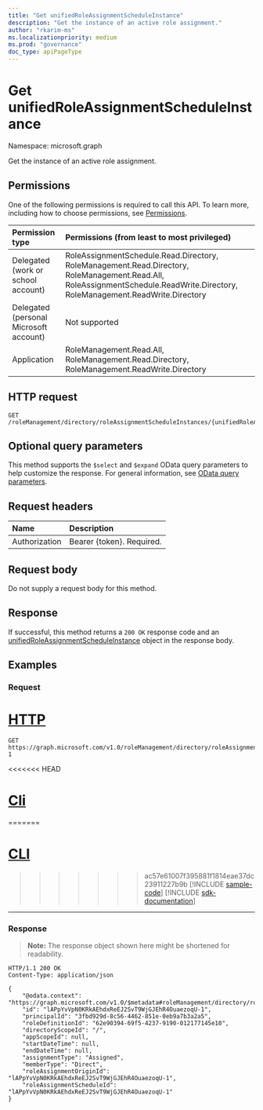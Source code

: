 ```yaml
---
title: "Get unifiedRoleAssignmentScheduleInstance"
description: "Get the instance of an active role assignment."
author: "rkarim-ms"
ms.localizationpriority: medium
ms.prod: "governance"
doc_type: apiPageType
---
```


# Get unifiedRoleAssignmentScheduleInstance
Namespace: microsoft.graph

Get the instance of an active role assignment.

## Permissions
One of the following permissions is required to call this API. To learn more, including how to choose permissions, see [Permissions](/graph/permissions-reference).

|Permission type|Permissions (from least to most privileged)|
|:---|:---|
|Delegated (work or school account)|RoleAssignmentSchedule.Read.Directory, RoleManagement.Read.Directory, RoleManagement.Read.All, RoleAssignmentSchedule.ReadWrite.Directory, RoleManagement.ReadWrite.Directory|
|Delegated (personal Microsoft account)|Not supported|
|Application|RoleManagement.Read.All, RoleManagement.Read.Directory, RoleManagement.ReadWrite.Directory|

## HTTP request

<!-- {
  "blockType": "ignored"
}
-->
``` http
GET /roleManagement/directory/roleAssignmentScheduleInstances/{unifiedRoleAssignmentScheduleInstanceId}
```

## Optional query parameters

This method supports the `$select` and `$expand` OData query parameters to help customize the response. For general information, see [OData query parameters](/graph/query-parameters).

## Request headers
|Name|Description|
|:---|:---|
|Authorization|Bearer {token}. Required.|

## Request body
Do not supply a request body for this method.

## Response

If successful, this method returns a `200 OK` response code and an [unifiedRoleAssignmentScheduleInstance](../resources/unifiedroleassignmentscheduleinstance.md) object in the response body.

## Examples

### Request

# [HTTP](#tab/http)
<!-- {
  "blockType": "request",
  "name": "get_unifiedroleassignmentscheduleinstance",
  "sampleKeys": ["lAPpYvVpN0KRkAEhdxReEJ2SvT9WjGJEhR4OuaezoqU-1"]
}
-->
``` http
GET https://graph.microsoft.com/v1.0/roleManagement/directory/roleAssignmentScheduleInstances/lAPpYvVpN0KRkAEhdxReEJ2SvT9WjGJEhR4OuaezoqU-1
```

<<<<<<< HEAD
# [Cli](#tab/cli)
=======
# [CLI](#tab/cli)
>>>>>>> ac57e61007f395881f1814eae37dc23911227b9b
[!INCLUDE [sample-code](../includes/snippets/cli/get-unifiedroleassignmentscheduleinstance-cli-snippets.md)]
[!INCLUDE [sdk-documentation](../includes/snippets/snippets-sdk-documentation-link.md)]

---

### Response
>**Note:** The response object shown here might be shortened for readability.
<!-- {
  "blockType": "response",
  "truncated": true,
  "@odata.type": "microsoft.graph.unifiedRoleAssignmentScheduleInstance"
}
-->
``` http
HTTP/1.1 200 OK
Content-Type: application/json

{
    "@odata.context": "https://graph.microsoft.com/v1.0/$metadata#roleManagement/directory/roleAssignmentScheduleInstances/$entity",
    "id": "lAPpYvVpN0KRkAEhdxReEJ2SvT9WjGJEhR4OuaezoqU-1",
    "principalId": "3fbd929d-8c56-4462-851e-0eb9a7b3a2a5",
    "roleDefinitionId": "62e90394-69f5-4237-9190-012177145e10",
    "directoryScopeId": "/",
    "appScopeId": null,
    "startDateTime": null,
    "endDateTime": null,
    "assignmentType": "Assigned",
    "memberType": "Direct",
    "roleAssignmentOriginId": "lAPpYvVpN0KRkAEhdxReEJ2SvT9WjGJEhR4OuaezoqU-1",
    "roleAssignmentScheduleId": "lAPpYvVpN0KRkAEhdxReEJ2SvT9WjGJEhR4OuaezoqU-1"
}
```

